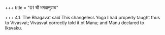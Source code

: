 +++
title = "01 श्री भगवानुवाच"

+++
4.1. The Bhagavat said This changeless Yoga I had properly taught thus
to Vivasvat; Vivasvat correctly told it ot Manu; and Manu declared to
Iksvaku.
